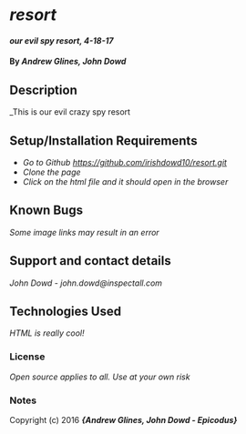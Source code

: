 # _resort_

#### _our evil spy resort, 4-18-17_

#### By _**Andrew Glines, John Dowd**_

## Description

_This is our evil crazy spy resort
## Setup/Installation Requirements

* _Go to Github https://github.com/irishdowd10/resort.git_
* _Clone the page_
* _Click on the html file and it should open in the browser_

## Known Bugs

_Some image links may result in an error_

## Support and contact details

_John Dowd - john.dowd@inspectall.com_

## Technologies Used

_HTML is really cool!_

### License

*Open source applies to all. Use at your own risk*

### Notes

Copyright (c) 2016 **_{Andrew Glines, John Dowd - Epicodus}_**
